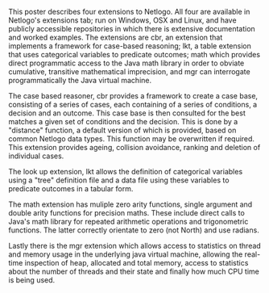 This poster describes four extensions to Netlogo. All four 
are available in Netlogo's extensions tab; run on Windows, OSX and
Linux, and have publicly accessible repositories in which there is
extensive documentation and worked examples. The extensions are cbr, an
extension that implements a framework for case-based reasoning; lkt, a table
extension that uses categorical variables to predicate outcomes; math which
provides direct programmatic access to the Java math library in order to
obviate cumulative, transitive mathematical imprecision, and mgr can interrogate programmatically the Java virtual machine. 

The case based reasoner, cbr provides a framework to create a case base,
consisting of a series of cases, each containing of a series of conditions, a
decision and an outcome. This case base is then consulted for  the best matches
a given set of conditions and the decision. This is done by a "distance"
function, a default version of which is provided, based on common Netlogo data
types. This function may be overwritten if required. This extension provides
ageing, collision avoidance, ranking and deletion of individual cases.

The look up extension, lkt allows the definition of categorical variables
using a "tree" definition file and a data file using these variables to
predicate outcomes in a tabular form. 

The math extension has muliple zero arity functions, single argument and double
arity functions for precision maths. These include direct calls to Java's math
library for repeated arithmetic operations and trigonometric functions. The
latter correctly orientate to zero (not North) and use radians.

Lastly there is the mgr extension which allows access to statistics on thread
and memory usage in the underlying java virtual machine, allowing the
real-time inspection of heap, allocated and total memory, access to statistics
about the number of threads and their state and finally how much CPU time is
being used.


